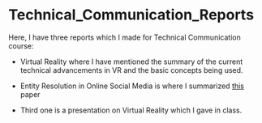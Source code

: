 # Technical_Communication_Reports

Here, I have three reports which I made for Technical Communication course:

- Virtual Reality where I have mentioned the summary of the current technical advancements in VR and the basic concepts being used.

- Entity Resolution in Online Social Media is where I summarized [this](http://ieeexplore.ieee.org/xpls/icp.jsp?arnumber=6693350) paper 

- Third one is a presentation on Virtual Reality which I gave in class.
